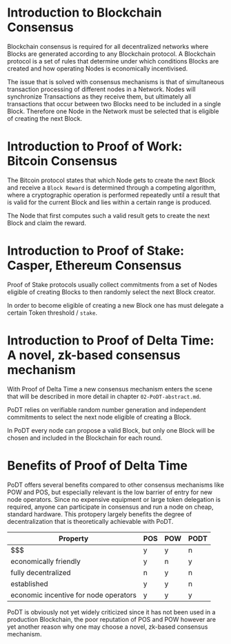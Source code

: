 # Introduction to Blockchain Consensus

Blockchain consensus is required for all decentralized networks where Blocks are generated according to any Blockchain protocol. A Blockchain protocol is a set of rules that determine under which conditions Blocks are created and how operating Nodes is economically incentivised.

The issue that is solved with consensus mechanisms is that of simultaneous transaction processing of different nodes in a Network. Nodes will synchronize Transactions as they receive them, but ultimately all transactions that occur between two Blocks need to be included in a single Block. Therefore one Node in the Network must be selected that is eligible of creating the next Block. 

# Introduction to Proof of Work: Bitcoin Consensus

The Bitcoin protocol states that which Node gets to create the next Block and receive a `Block Reward` is determined through a competing algorithm, where a cryptographic operation is performed repeatedly until a result that is valid for the current Block and lies within a certain range is produced. 

The Node that first computes such a valid result gets to create the next Block and claim the reward.

# Introduction to Proof of Stake: Casper, Ethereum Consensus

Proof of Stake protocols usually collect commitments from a set of Nodes eligible of creating Blocks to then randomly select the next Block creator. 

In order to become eligible of creating a new Block one has must delegate a certain Token threshold / `stake`.

# Introduction to Proof of Delta Time: A novel, zk-based consensus mechanism

With Proof of Delta Time a new consensus mechanism enters the scene that will be described in more detail in chapter `02-PoDT-abstract.md`. 

PoDT relies on verifiable random number generation and independent commitments to select the next node eligible of creating a Block. 

In PoDT every node can propose a valid Block, but only one Block will be chosen and included in the Blockchain for each round.

# Benefits of Proof of Delta Time 

PoDT offers several benefits compared to other consensus mechanisms like POW and POS, but especially relevant is the low barrier of entry for new node operators. Since no expensive equipment or large token delegation is required, anyone can participate in consensus and run a node on cheap, standard hardware. This protopery largely benefits the degree of decentralization that is theoretically achievable with PoDT.

| Property | POS | POW | PODT |
|---|---|---|---|
| $$$ | y | y | n |
| economically friendly | y | n | y |
| fully decentralized | n | y | n |
| established | y | y | n |
| economic incentive for node operators | y | y | y |

PoDT is obviously not yet widely criticized since it has not been used in a production Blockchain, the poor reputation of POS and POW however are yet another reason why one may choose a novel, zk-based consensus mechanism.
